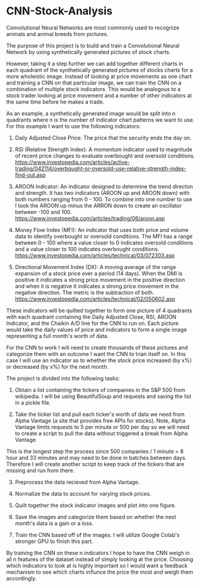# CNN-Stock-Analysis

Convolutional Neural Networks are most commonly used to recognize animals and animal breeds from pictures.

The purpose of this project is to build and train a Convolutional Neural Network by using synthetically generated pictures of stock charts. 

However, taking it a step further we can add together different charts in each quadrant of the synthetically generated pictures of stocks charts for a more wholeistic image. Instead of looking at price movements as one chart and training a CNN on that particular image, we can train the CNN on a combination of multiple stock indicators. This would be analogous to a stock trader looking at price movement and a number of other indicators at the same time before he makes a trade. 

As an example, a synthetically generated image would be split into n quadrants where n is the number of indicator chart patterns we want to use. For this example I want to use the following indicators:

1) Daily Adjusted Close Price: The price that the security ends the day on. 

2) RSI (Relative Strength Index): A momentum indicator used to magnitude of recent price changes to evaluate overbought and oversold conditions. 
https://www.investopedia.com/articles/active-trading/042114/overbought-or-oversold-use-relative-strength-index-find-out.asp

3) AROON Indicator: An indicator designed to determine the trend directon and strength. It has two indicators (AROON up and AROON down) with both numbers ranging from 0 - 100. To combine into one number to use I took the AROON up minus the ARRON down to create an oscillator between -100 and 100. 
https://www.investopedia.com/articles/trading/06/aroon.asp

4) Money Flow Index (MFI): An indicator that uses both price and volume data to identify overbought or oversold conditions. The MFI has a range between 0 - 100 where a value closer to 0 indicates oversold conditions and a value closer to 100 indicates overbought conditions. https://www.investopedia.com/articles/technical/03/072303.asp

5) Directional Movement Index (DX): A moving average of the range expansion of a stock price over a period (14 days). When the DMI is positive it indicates a strong price movement in the positive direction and when it is negative it indicates a strong price movement in the negative direction. The metric is the subtraction of both. https://www.investopedia.com/articles/technical/02/050602.asp


These indicators will be quilted together to form one picture of 4 quadrants with each quadrant containing the Daily Adjusted Close, RSI, AROON Indicator, and the Chaikin A/D line for the CNN to run on. Each picture would take the daily values of price and indicators to form a single image representing a full month's worth of data.

For the CNN to work I will need to create thousands of these pictures and categorize them with an outcome I want the CNN to trian itself on. In this case I will use an indicator as to whether the stock price increased (by x%) or decreased (by x%) for the next month. 

The project is divided into the following tasks:

1) Obtain a list containing the tickers of companies in the S&P 500 from wikipedia. I will be using BeautifulSoup and requests and saving the list in a pickle file. 

2) Take the ticker list and pull each ticker's worth of data we need from Alpha Vantage (a site that provides free APIs for stocks). Note, Alpha Vantage limits requests to 5 per minute or 500 per day so we will need to create a script to pull the data without triggered a break from Alpha Vantage. 

This is the longest step the process since 500 companies / 1 minute = 8 hour and 33 minutes and may need to be done in batches between days. Therefore I will create another script to keep track of the tickers that are missing and run from there. 

3) Preprocess the data recieved from Alpha Vantage. 

4) Normalize the data to account for varying stock prices.

5) Quilt together the stock indicator images and plot into one figure. 

4) Save the images and categorize them based on whether the next month's data is a gain or a loss. 

5) Train the CNN based off of the images. I will utilize Google Colab's stronger GPU to finish this part.


By training the CNN on these n indicators I hope to have the CNN weigh in all n features of the dataset instead of simply looking at the price. Choosing which indicators to look at is highly important so I would want a feedback mechanism to see which charts influnce the price the most and weigh them accordingly.
